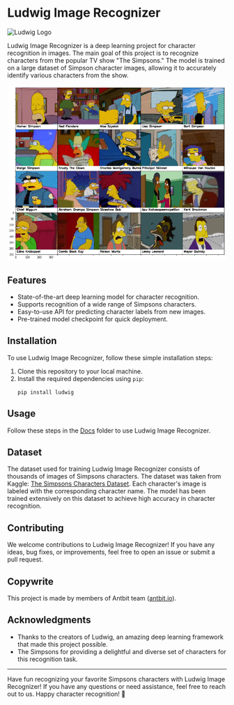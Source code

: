 # Ludwig Image Recognizer
![Ludwig Logo](https://ludwig.ai/latest/images/ludwig_logo.svg)

Ludwig Image Recognizer is a deep learning project for character recognition in images. The main goal of this project is to recognize characters from the popular TV show "The Simpsons." The model is trained on a large dataset of Simpson character images, allowing it to accurately identify various characters from the show.

![Character Illustration](image_for_md_files/characters_illustration.png)

## Features

- State-of-the-art deep learning model for character recognition.
- Supports recognition of a wide range of Simpsons characters.
- Easy-to-use API for predicting character labels from new images.
- Pre-trained model checkpoint for quick deployment.

## Installation

To use Ludwig Image Recognizer, follow these simple installation steps:

1. Clone this repository to your local machine.
2. Install the required dependencies using `pip`:
   ```
   pip install ludwig
   ```

## Usage

Follow these steps in the [Docs](https://github.com/xxivk/Ludwig-Image-Recognizer/tree/master/Docs) folder to use Ludwig Image Recognizer.

## Dataset

The dataset used for training Ludwig Image Recognizer consists of thousands of images of Simpsons characters. The dataset was taken from Kaggle: [The Simpsons Characters Dataset](https://www.kaggle.com/datasets/alexattia/the-simpsons-characters-dataset?resource=download). Each character's image is labeled with the corresponding character name. The model has been trained extensively on this dataset to achieve high accuracy in character recognition.

## Contributing

We welcome contributions to Ludwig Image Recognizer! If you have any ideas, bug fixes, or improvements, feel free to open an issue or submit a pull request.

## Copywrite

This project is made by members of Antbit team ([antbit.io](https://antbit.io)). 

## Acknowledgments

- Thanks to the creators of Ludwig, an amazing deep learning framework that made this project possible.
- The Simpsons for providing a delightful and diverse set of characters for this recognition task.

---

Have fun recognizing your favorite Simpsons characters with Ludwig Image Recognizer! If you have any questions or need assistance, feel free to reach out to us. Happy character recognition! 🎉